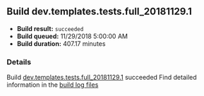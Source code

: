 ## Build dev.templates.tests.full_20181129.1
- **Build result:** `succeeded`
- **Build queued:** 11/29/2018 5:00:00 AM
- **Build duration:** 407.17 minutes
### Details
Build [dev.templates.tests.full_20181129.1](https://winappstudio.visualstudio.com/web/build.aspx?pcguid=a4ef43be-68ce-4195-a619-079b4d9834c2&builduri=vstfs%3a%2f%2f%2fBuild%2fBuild%2f26629) succeeded
Find detailed information in the [build log files](https://uwpctdiags.blob.core.windows.net/buildlogs/dev.templates.tests.full_20181129.1_logs.zip)
